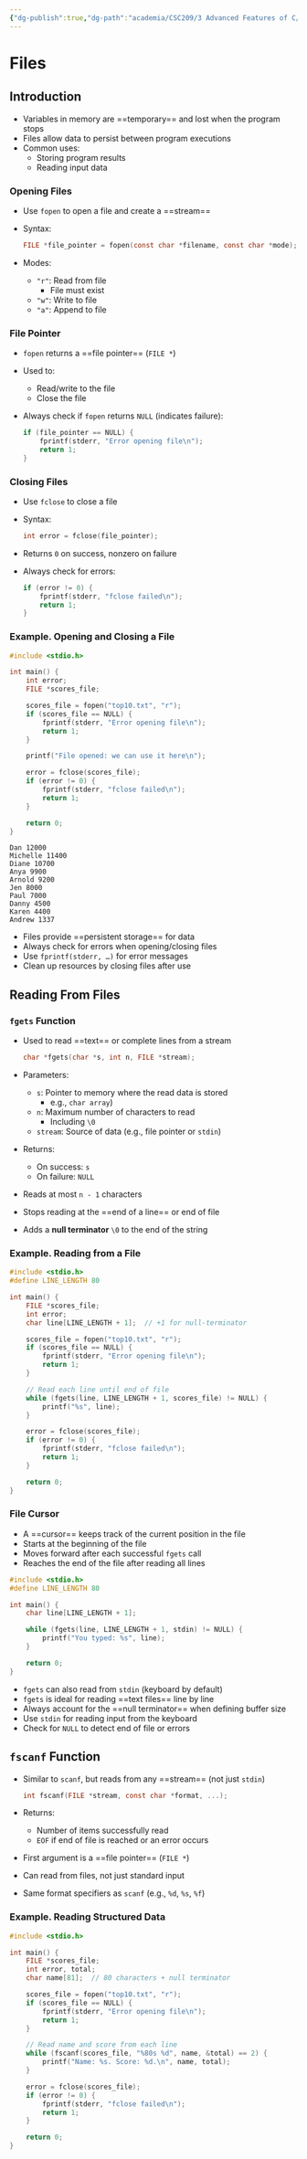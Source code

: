 ```yaml
---
{"dg-publish":true,"dg-path":"academia/CSC209/3 Advanced Features of C/Files (PCRS).md","permalink":"/academia/csc-209/3-advanced-features-of-c/files-pcrs/","tags":["cs","lecture","note","university"],"created":"2025-01-21T03:00:24.622-05:00","updated":"2025-01-24T21:15:40.000-05:00"}
---
```



# Files

## Introduction

- Variables in memory are ==temporary== and lost when the program stops
- Files allow data to persist between program executions
- Common uses:
    - Storing program results
    - Reading input data

### Opening Files

- Use `fopen` to open a file and create a ==stream==
- Syntax:

    ```c
    FILE *file_pointer = fopen(const char *filename, const char *mode);
    ```

- Modes:
    - `"r"`: Read from file
        - File must exist
    - `"w"`: Write to file
    - `"a"`: Append to file

### File Pointer

- `fopen` returns a ==file pointer== (`FILE *`)
- Used to:
    - Read/write to the file
    - Close the file
- Always check if `fopen` returns `NULL` (indicates failure):

    ```c
    if (file_pointer == NULL) {
        fprintf(stderr, "Error opening file\n");
        return 1;
    }
    ```

### Closing Files

- Use `fclose` to close a file
- Syntax:

    ```c
    int error = fclose(file_pointer);
    ```

- Returns `0` on success, nonzero on failure
- Always check for errors:

    ```c
    if (error != 0) {
        fprintf(stderr, "fclose failed\n");
        return 1;
    }
    ```

### Example. Opening and Closing a File

```c title:fopen.c
#include <stdio.h>

int main() {
    int error;
    FILE *scores_file;

    scores_file = fopen("top10.txt", "r");
    if (scores_file == NULL) {
        fprintf(stderr, "Error opening file\n");
        return 1;
    }

    printf("File opened: we can use it here\n");

    error = fclose(scores_file);
    if (error != 0) {
        fprintf(stderr, "fclose failed\n");
        return 1;
    }

    return 0;
}
```

```plaintext title:top10.txt
Dan 12000
Michelle 11400
Diane 10700
Anya 9900
Arnold 9200
Jen 8000
Paul 7000
Danny 4500
Karen 4400
Andrew 1337
```

- Files provide ==persistent storage== for data
- Always check for errors when opening/closing files
- Use `fprintf(stderr, …)` for error messages
- Clean up resources by closing files after use

## Reading From Files

### `fgets` Function

- Used to read ==text== or complete lines from a stream

    ```c
    char *fgets(char *s, int n, FILE *stream);
    ```

- Parameters:
    - `s`: Pointer to memory where the read data is stored
        - e.g., `char array`)
    - `n`: Maximum number of characters to read
        - Including `\0`
    - `stream`: Source of data (e.g., file pointer or `stdin`)
- Returns:
    - On success: `s`
    - On failure: `NULL`
- Reads at most `n - 1` characters
- Stops reading at the ==end of a line== or end of file
- Adds a **null terminator** `\0` to the end of the string

### Example. Reading from a File

```c
#include <stdio.h>
#define LINE_LENGTH 80

int main() {
    FILE *scores_file;
    int error;
    char line[LINE_LENGTH + 1];  // +1 for null-terminator

    scores_file = fopen("top10.txt", "r");
    if (scores_file == NULL) {
        fprintf(stderr, "Error opening file\n");
        return 1;
    }

    // Read each line until end of file
    while (fgets(line, LINE_LENGTH + 1, scores_file) != NULL) {
        printf("%s", line);
    }

    error = fclose(scores_file);
    if (error != 0) {
        fprintf(stderr, "fclose failed\n");
        return 1;
    }

    return 0;
}
```

### File Cursor

- A ==cursor== keeps track of the current position in the file
- Starts at the beginning of the file
- Moves forward after each successful `fgets` call
- Reaches the end of the file after reading all lines

```c
#include <stdio.h>
#define LINE_LENGTH 80

int main() {
    char line[LINE_LENGTH + 1];

    while (fgets(line, LINE_LENGTH + 1, stdin) != NULL) {
        printf("You typed: %s", line);
    }

    return 0;
}
```

- `fgets` can also read from `stdin` (keyboard by default)
- `fgets` is ideal for reading ==text files== line by line
- Always account for the ==null terminator== when defining buffer size
- Use `stdin` for reading input from the keyboard
- Check for `NULL` to detect end of file or errors

## `fscanf` Function

- Similar to `scanf`, but reads from any ==stream== (not just `stdin`)

    ```c
    int fscanf(FILE *stream, const char *format, ...);
    ```

- Returns:
    - Number of items successfully read
    - `EOF` if end of file is reached or an error occurs
- First argument is a ==file pointer== (`FILE *`)
- Can read from files, not just standard input
- Same format specifiers as `scanf` (e.g., `%d`, `%s`, `%f`)

### Example. Reading Structured Data

```c
#include <stdio.h>

int main() {
    FILE *scores_file;
    int error, total;
    char name[81];  // 80 characters + null terminator

    scores_file = fopen("top10.txt", "r");
    if (scores_file == NULL) {
        fprintf(stderr, "Error opening file\n");
        return 1;
    }

    // Read name and score from each line
    while (fscanf(scores_file, "%80s %d", name, &total) == 2) {
        printf("Name: %s. Score: %d.\n", name, total);
    }

    error = fclose(scores_file);
    if (error != 0) {
        fprintf(stderr, "fclose failed\n");
        return 1;
    }

    return 0;
}
```
